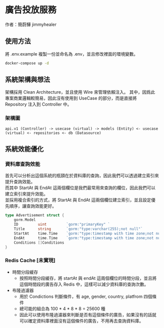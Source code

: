 # 廣告投放服務

作者：簡蔚驊 jimmyhealer

## 使用方法

將 .env.example 複製一份並命名為 .env，並且修改裡面的環境變數。

```bash
docker-compose up -d
```

## 系統架構與想法

架構採用 Clean Architecture，並且使用 Wire 來管理依賴注入。
其中，因爲此專案商業邏輯較簡易，因此沒有使用到 UseCase 的部分，而是直接將 Repository 注入到 Controller 中。

### 架構圖

```
api.v1 (Controller) -> usecase (virtual) -> models (Entity) <- usecase (virtual) <- repositories <- db (Datasource)
```

## 系統效能優化

### 資料庫查詢效能

首先可以分析出這個系統的瓶頸在於資料庫的查詢，因此我們可以透過建立索引來提升查詢效能。\
而其中 StartAt 與 EndAt 這兩個欄位是我們最常用來查詢的欄位，因此我們可以建立索引來提升效能。\
並採用複合索引的方式，將 StartAt 與 EndAt 這兩個欄位建立索引，並且設定優先順序，讓查詢效能更好。

```go
type Advertisement struct {
	gorm.Model
	ID         uint         `gorm:"primaryKey" `
	Title      string       `gorm:"type:varchar(255);not null"`
	StartAt    time.Time    `gorm:"type:timestamp with time zone;not null;index:idx_member,priority:2"`
	EndAt      time.Time    `gorm:"type:timestamp with time zone;not null;index:idx_member,priority:1"`
	Conditions []Conditions
}
```

### Redis Cache [未實現]

- 時間分段緩存
	- 按照時間分段緩存，將 startAt 與 endAt 這兩個欄位的時間分段，並且將這個時間段的廣告存入 Redis 中，這樣可以減少資料庫的查詢次數。
- 布隆過濾器
	- 用於 Condictions 判斷條件，有 age, gender, country, platfrom 四個條件
	- 總可能的組合為 100 * 4 * 8 * 8 = 25600 種
	- 因此可以使用布隆過濾器來判斷是否有這個條件的廣告，如果沒有的話就可以確定資料庫裡面沒有這個條件的廣告，不用再去查詢資料庫。
